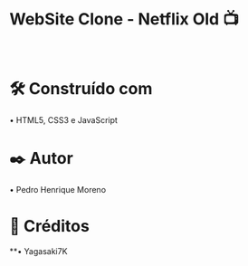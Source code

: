 # WebSite Clone - Netflix Old :tv:
<br>

# 🛠️ Construído com

• HTML5, CSS3 e JavaScript

# ✒️ Autor 

• Pedro Henrique Moreno

# :space_invader: Créditos

**• Yagasaki7K
